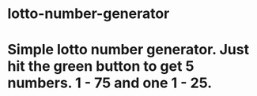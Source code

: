 # lotto-number-generator

# Simple lotto number generator. Just hit the green button to get 5 numbers. 1 - 75 and one 1 - 25.

